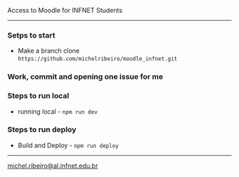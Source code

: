 
Access to Moodle for INFNET Students

---

### Setps to start
* Make a branch clone ```https://github.com/michelribeiro/moodle_infnet.git```

### Work, commit and opening one issue for me

### Steps to run local

* running local - 
`npm run dev`

### Steps to run deploy

* Build and Deploy - 
`npm run deploy`


---

[michel.ribeiro@al.infnet.edu.br](mailto:michel.ribeiro@al.infnet.edu.br)